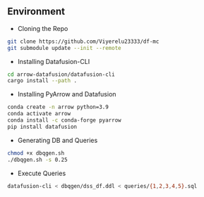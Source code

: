 ## Environment
- Cloning the Repo
```bash
git clone https://github.com/Viyerelu23333/df-mc
git submodule update --init --remote
```

- Installing Datafusion-CLI
```bash
cd arrow-datafusion/datafusion-cli
cargo install --path .
```

- Installing PyArrow and Datafusion
```bash
conda create -n arrow python=3.9
conda activate arrow
conda install -c conda-forge pyarrow
pip install datafusion
```

- Generating DB and Queries
```bash
chmod +x dbqgen.sh
./dbqgen.sh -s 0.25
```

- Execute Queries
```bash
datafusion-cli < dbqgen/dss_df.ddl < queries/{1,2,3,4,5}.sql
```
